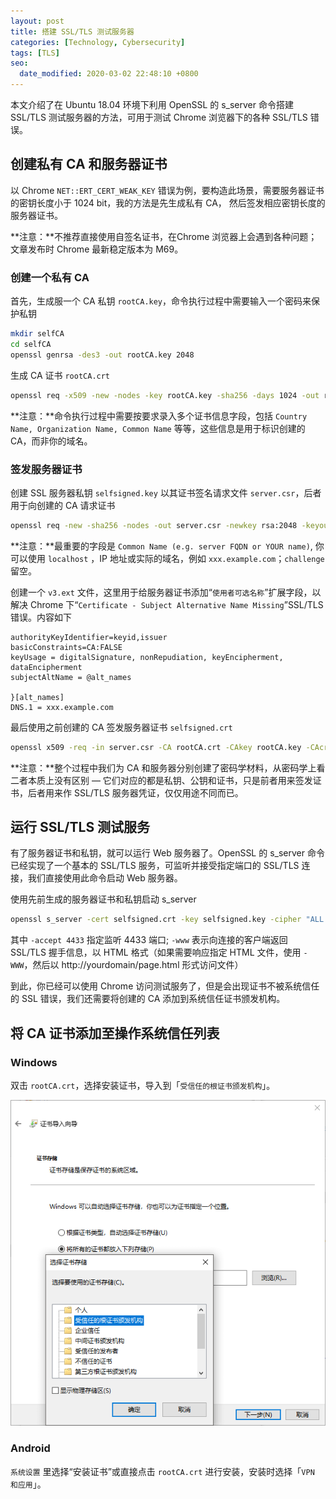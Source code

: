 ```yaml
---
layout: post
title: 搭建 SSL/TLS 测试服务器
categories: [Technology, Cybersecurity]
tags: [TLS]
seo:
  date_modified: 2020-03-02 22:48:10 +0800
---
```


本文介绍了在 Ubuntu 18.04 环境下利用 OpenSSL 的 s_server 命令搭建 SSL/TLS 测试服务器的方法，可用于测试 Chrome 浏览器下的各种 SSL/TLS 错误。

## 创建私有 CA 和服务器证书

以 Chrome `NET::ERT_CERT_WEAK_KEY` 错误为例，要构造此场景，需要服务器证书的密钥长度小于 1024 bit，我的方法是先生成私有 CA， 然后签发相应密钥长度的服务器证书。

**注意：**不推荐直接使用自签名证书，在Chrome 浏览器上会遇到各种问题；文章发布时 Chrome 最新稳定版本为 M69。

### 创建一个私有 CA

首先，生成服一个 CA 私钥 `rootCA.key`，命令执行过程中需要输入一个密码来保护私钥

```sh
mkdir selfCA
cd selfCA
openssl genrsa -des3 -out rootCA.key 2048
```

生成 CA 证书 `rootCA.crt`

```sh
openssl req -x509 -new -nodes -key rootCA.key -sha256 -days 1024 -out rootCA.crt
```

**注意：**命令执行过程中需要按要求录入多个证书信息字段，包括 `Country Name, Organization Name, Common Name` 等等，这些信息是用于标识创建的 CA，而非你的域名。

### 签发服务器证书

创建 SSL 服务器私钥 `selfsigned.key` 以其证书签名请求文件 `server.csr`，后者用于向创建的 CA 请求证书

```sh
openssl req -new -sha256 -nodes -out server.csr -newkey rsa:2048 -keyout selfsigned.key
```

**注意：**最重要的字段是 `Common Name (e.g. server FQDN or YOUR name)`, 你可以使用 `localhost` ，IP 地址或实际的域名，例如 `xxx.example.com`；`challenge` 留空。

创建一个 `v3.ext` 文件，这里用于给服务器证书添加“`使用者可选名称`”扩展字段，以解决 Chrome 下“`Certificate - Subject Alternative Name Missing`”SSL/TLS 错误。内容如下


```
authorityKeyIdentifier=keyid,issuer
basicConstraints=CA:FALSE
keyUsage = digitalSignature, nonRepudiation, keyEncipherment, dataEncipherment
subjectAltName = @alt_names

}[alt_names]
DNS.1 = xxx.example.com
```

最后使用之前创建的 CA 签发服务器证书 `selfsigned.crt`

```sh
openssl x509 -req -in server.csr -CA rootCA.crt -CAkey rootCA.key -CAcreateserial -out selfsigned.crt -days 1000 -sha256 -extfile v3.ext
```

**注意：**整个过程中我们为 CA 和服务器分别创建了密码学材料，从密码学上看二者本质上没有区别 — 它们对应的都是私钥、公钥和证书，只是前者用来签发证书，后者用来作 SSL/TLS 服务器凭证，仅仅用途不同而已。

## 运行 SSL/TLS 测试服务

有了服务器证书和私钥，就可以运行 Web 服务器了。OpenSSL 的 s_server 命令已经实现了一个基本的 SSL/TLS 服务，可监听并接受指定端口的 SSL/TLS 连接，我们直接使用此命令启动 Web 服务器。

使用先前生成的服务器证书和私钥启动 s_server

```sh
openssl s_server -cert selfsigned.crt -key selfsigned.key -cipher "ALL:@SECLEVEL=0" -www -accept 4433
```

其中 `-accept 4433` 指定监听 4433 端口; `-www` 表示向连接的客户端返回 SSL/TLS 握手信息，以 HTML 格式（如果需要响应指定 HTML 文件，使用 `-WWW`，然后以 http://yourdomain/page.html 形式访问文件）

到此，你已经可以使用 Chrome 访问测试服务了，但是会出现证书不被系统信任的 SSL 错误，我们还需要将创建的 CA 添加到系统信任证书颁发机构。

## 将 CA 证书添加至操作系统信任列表

### Windows

双击 `rootCA.crt`，选择安装证书，导入到「`受信任的根证书颁发机构`」。

![Windows 10安装根证书](/assets/img/post/cert-manager-Windows10.png)

### **Android**

`系统设置` 里选择“安装证书”或直接点击 `rootCA.crt` 进行安装，安装时选择「`VPN 和应用`」。
